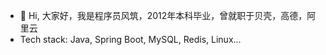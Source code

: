 - 👋 Hi, 大家好，我是程序员风筑，2012年本科毕业，曾就职于贝壳，高德，阿里云
- Tech stack: Java, Spring Boot, MySQL, Redis, Linux...

<!---
coder-fengzhu/coder-fengzhu is a ✨ special ✨ repository because its `README.md` (this file) appears on your GitHub profile.
You can click the Preview link to take a look at your changes.
--->
